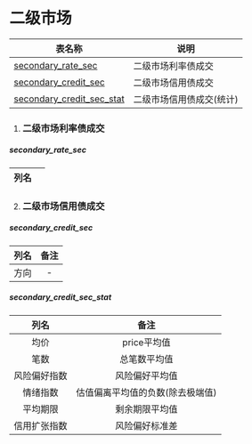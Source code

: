 # 二级市场

| 表名称                                        | 说明                     |
| --------------------------------------------- | ------------------------ |
| [secondary_rate_sec](#secondary_rate_sec)                            | 二级市场利率债成交       |
| [secondary_credit_sec](#secondary_credit_sec) | 二级市场信用债成交       |
| [secondary_credit_sec_stat](#secondary_credit_sec_stat)                     | 二级市场信用债成交(统计) |

1. ### 二级市场利率债成交
##### secondary_rate_sec

|      列名       |  |
| :-------------: | :------: |


2. ### 二级市场信用债成交
##### secondary_credit_sec
|列名|备注|
|:-:|:-:|
|方向|-|


##### secondary_credit_sec_stat
|列名|备注|
|:-:|:-:|
|均价|price平均值|
|笔数|总笔数平均值|
|风险偏好指数|风险偏好平均值|
|情绪指数|估值偏离平均值的负数(除去极端值)|
|平均期限|剩余期限平均值|
|信用扩张指数|风险偏好标准差|







